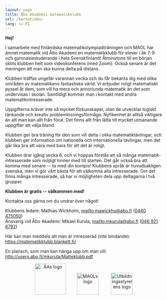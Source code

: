 ```yaml
---
layout: page
title: Åbo Akademis matematikklubb
url: /kerhot/abo/
lang: sv-FI
---
```

**Hej!**

I samarbete med finländska matematikolympiadträningen och MAOL har ämnet matematik vid Åbo Akademi en matematik­klubb för elever i åk 7-9 och gymnasie­studerande i hela Svensk­finland! Åtminstone till en början sköts klubben helt som video­konferens (med Zoom). Också senare är det meningen att man ska kunna delta på distans. 

Klubben träffas ungefär varannan vecka och du får bekanta dig med olika områden av matematikens fantastiska värld. Vi erbjuder roligt matematiskt pyssel åt dem, som vill ha mera och annorlunda matematik än det som undervisas i skolan. Samtidigt kommer man i kontakt med andra matematikintresserade. 

Uppgifterna kräver inte så mycket förkunskaper, utan de utvecklar logiskt tänkande och kreativ problem­lösnings­förmåga. Nyfikenhet är alltså viktigare än att man kan allt från förut. Det finns allt från lätta till mycket utmanande uppgifter att välja bland. 

Klubben ger bra träning för den som vill delta i olika matematiktävlingar, och klubben ger information om nationella och internationella tävlingar, men det går lika bra att vara med bara för att det är roligt. 

Klubben drar igång vecka 6, och vi hoppas förstås att så många matematik­intresserade som möjligt hinner med till starten. Det går också bra att komma med senare -- ta med din kompis! Klubbens språk är huvudsakligen svenska, men vi gör vårt bästa för att välkomna alla intresserade. Om det finns många intresserade, så har vi möjligheten dela upp deltagarna i två grupper. 

**Klubben är gratis -- välkommen med!**

Kontakta oss gärna om du undrar över något!

Klubbens ledare: Mathias Wickholm, <mailto:mawickho@abo.fi> ([0440 475050](tel:0440-475050))<br>
Ansvarig vid Åbo Akademi: Mikael Kurula, <mailto:mkurula@abo.fi> ([046 921 6792](tel:046-921-6792))

Här kan man meddela att man är intresserad (inte bindande): <https://matematikklubb.blankett.fi/>

En plansch, som man kan hänga upp om man vill: <http://users.abo.fi/mkurula/Matteklubb.pdf>

<p align="center">
<img src="https://matematiikkakilpailut.fi/kerhot/abo/%C3%85A%20logo.svg" alt="ÅAs logo" height="100"/>&nbsp;&nbsp;&nbsp;&nbsp;&nbsp;&nbsp;&nbsp;&nbsp;
<img src="https://matematiikkakilpailut.fi/kerhot/abo/MAOL%20logo.svg" alt="MAOLs logo" height="70"/> &nbsp;&nbsp;&nbsp;&nbsp;&nbsp;&nbsp;&nbsp;&nbsp;
<img src="https://matematiikkakilpailut.fi/kerhot/abo/UBS%20logo.svg" alt="Utbildningsstyrelens logo" height="70"/>
</p>
